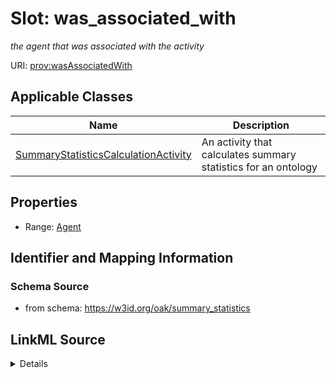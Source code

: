# Slot: was_associated_with
_the agent that was associated with the activity_


URI: [prov:wasAssociatedWith](http://www.w3.org/ns/prov#wasAssociatedWith)



<!-- no inheritance hierarchy -->




## Applicable Classes

| Name | Description |
| --- | --- |
[SummaryStatisticsCalculationActivity](SummaryStatisticsCalculationActivity.md) | An activity that calculates summary statistics for an ontology






## Properties

* Range: [Agent](Agent.md)







## Identifier and Mapping Information







### Schema Source


* from schema: https://w3id.org/oak/summary_statistics




## LinkML Source

<details>
```yaml
name: was_associated_with
description: the agent that was associated with the activity
from_schema: https://w3id.org/oak/summary_statistics
rank: 1000
slot_uri: prov:wasAssociatedWith
alias: was_associated_with
owner: SummaryStatisticsCalculationActivity
domain_of:
- SummaryStatisticsCalculationActivity
range: Agent

```
</details>